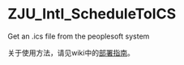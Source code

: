 # ZJU_Intl_ScheduleToICS
Get an .ics file from the peoplesoft system

关于使用方法，请见wiki中的[部署指南](https://github.com/Phemon/ZJU_Intl_ScheduleToICS/wiki/%E9%83%A8%E7%BD%B2%E6%8C%87%E5%8D%97)。
